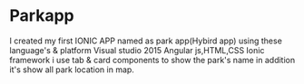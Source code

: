 # Parkapp
I created my first IONIC APP named as park app(Hybird app) using these language's &amp; platform  Visual studio 2015 Angular js,HTML,CSS Ionic framework      i use tab &amp; card components to show the park's name in addition it's show all park location in map.
